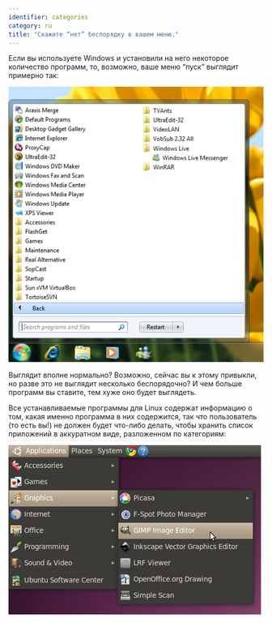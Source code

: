 ```yaml
---
identifier: categories
category: ru
title: "Скажите “нет” беспорядку в вашем меню."
---
```


Если вы используете Windows и установили на него некоторое количество программ, то, возможно, ваше меню “пуск” выглядит примерно так:

<img src="/img/windows_7_start_menu.png">

Выглядит вполне нормально? Возможно, сейчас вы к этому привыкли, но разве это не выглядит несколько беспорядочно? И чем больше программ вы ставите, тем хуже оно будет выглядеть.

Все устанавливаемые программы для Linux содержат информацию о том, какая именно программа в них содержится, так что пользователь (то есть вы!) не должен будет что-либо делать, чтобы хранить список приложений в аккуратном виде, разложенном по категориям:

<img src="/img/categories_menu.png">




